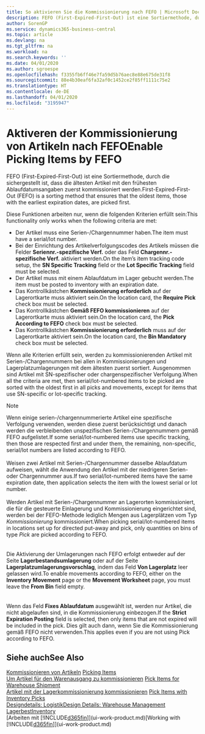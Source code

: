 ```yaml
---
title: So aktivieren Sie die Kommissionierung nach FEFO | Microsoft Docs
description: FEFO (First-Expired-First-Out) ist eine Sortiermethode, durch die sichergestellt ist, dass die ältesten Artikel mit den frühesten Ablaufdatumsangaben zuerst kommissioniert werden.
author: SorenGP
ms.service: dynamics365-business-central
ms.topic: article
ms.devlang: na
ms.tgt_pltfrm: na
ms.workload: na
ms.search.keywords: ''
ms.date: 04/01/2020
ms.author: sgroespe
ms.openlocfilehash: f3355fb6ff46e7fa59d5b76aec8e88e675de31f8
ms.sourcegitcommit: 88e4b30eaf6fa32af0c1452ce2f85ff1111c75e2
ms.translationtype: HT
ms.contentlocale: de-DE
ms.lasthandoff: 04/01/2020
ms.locfileid: "3195947"
---
```

# <a name="enable-picking-items-by-fefo"></a><span data-ttu-id="7e26f-103">Aktiveren der Kommissionierung von Artikeln nach FEFO</span><span class="sxs-lookup"><span data-stu-id="7e26f-103">Enable Picking Items by FEFO</span></span>
<span data-ttu-id="7e26f-104">FEFO (First-Expired-First-Out) ist eine Sortiermethode, durch die sichergestellt ist, dass die ältesten Artikel mit den frühesten Ablaufdatumsangaben zuerst kommissioniert werden.</span><span class="sxs-lookup"><span data-stu-id="7e26f-104">First-Expired-First-Out (FEFO) is a sorting method that ensures that the oldest items, those with the earliest expiration dates, are picked first.</span></span>  

 <span data-ttu-id="7e26f-105">Diese Funktionen arbeiten nur, wenn die folgenden Kriterien erfüllt sein:</span><span class="sxs-lookup"><span data-stu-id="7e26f-105">This functionality only works when the following criteria are met:</span></span>  

-   <span data-ttu-id="7e26f-106">Der Artikel muss eine Serien-/Chargennummer haben.</span><span class="sxs-lookup"><span data-stu-id="7e26f-106">The item must have a serial/lot number.</span></span>  
-   <span data-ttu-id="7e26f-107">Bei der Einrichtung des Artikelverfolgungscodes des Artikels müssen die Felder **Seriennr.-spezifische Verf.** oder das Feld **Chargennr.-spezifische Verf.** aktiviert werden.</span><span class="sxs-lookup"><span data-stu-id="7e26f-107">On the item’s item tracking code setup, the **SN Specific Tracking** field or the **Lot Specific Tracking** field must be selected.</span></span>  
-   <span data-ttu-id="7e26f-108">Der Artikel muss mit einem Ablaufdatum im Lager gebucht werden.</span><span class="sxs-lookup"><span data-stu-id="7e26f-108">The item must be posted to inventory with an expiration date.</span></span>  
-   <span data-ttu-id="7e26f-109">Das Kontrollkästchen **Kommissionierung erforderlich** auf der Lagerortkarte muss aktiviert sein.</span><span class="sxs-lookup"><span data-stu-id="7e26f-109">On the location card, the **Require Pick** check box must be selected.</span></span>  
-   <span data-ttu-id="7e26f-110">Das Kontrollkästchen **Gemäß FEFO kommissionieren** auf der Lagerortkarte muss aktiviert sein.</span><span class="sxs-lookup"><span data-stu-id="7e26f-110">On the location card, the **Pick According to FEFO** check box must be selected.</span></span>  
-   <span data-ttu-id="7e26f-111">Das Kontrollkästchen **Kommissionierung erforderlich** muss auf der Lagerortkarte aktiviert sein.</span><span class="sxs-lookup"><span data-stu-id="7e26f-111">On the location card, the **Bin Mandatory** check box must be selected.</span></span>  

 <span data-ttu-id="7e26f-112">Wenn alle Kriterien erfüllt sein, werden zu kommissionierenden Artikel mit Serien-/Chargennummern bei allen in Kommissionierungen und Lagerplatzumlagerungen mit dem ältesten zuerst sortiert. Ausgenommen sind Artikel mit SN-spezifischer oder chargenspezifischer Verfolgung.</span><span class="sxs-lookup"><span data-stu-id="7e26f-112">When all the criteria are met, then serial/lot-numbered items to be picked are sorted with the oldest first in all picks and movements, except for items that use SN-specific or lot-specific tracking.</span></span>  

> [!NOTE]  
> <span data-ttu-id="7e26f-113">Wenn einige serien-/chargennummerierte Artikel eine spezifische Verfolgung verwenden, werden diese zuerst berücksichtigt und danach werden die verbleibenden unspezifischen Serien-/Chargennummern gemäß FEFO aufgelistet.</span><span class="sxs-lookup"><span data-stu-id="7e26f-113">If some serial/lot-numbered items use specific tracking, then those are respected first and under them, the remaining, non-specific, serial/lot numbers are listed according to FEFO.</span></span>
<br /><br />
<span data-ttu-id="7e26f-114">Weisen zwei Artikel mit Serien-/Chargennummer dasselbe Ablaufdatum aufweisen, wählt die Anwendung den Artikel mit der niedrigeren Serien- oder Chargennummer aus.</span><span class="sxs-lookup"><span data-stu-id="7e26f-114">If two serial/lot-numbered items have the same expiration date, then application selects the item with the lowest serial or lot number.</span></span>
<br /><br />
<span data-ttu-id="7e26f-115">Werden Artikel mit Serien-/Chargennummer an Lagerorten kommissioniert, die für die gesteuerte Einlagerung und Kommissionierung eingerichtet sind, werden bei der FEFO-Methode lediglich Mengen aus Lagerplätzen vom Typ *Kommissionierung* kommissioniert.</span><span class="sxs-lookup"><span data-stu-id="7e26f-115">When picking serial/lot-numbered items in locations set up for directed put-away and pick, only quantities on bins of type *Pick* are picked according to FEFO.</span></span>  
<br /><br />
<span data-ttu-id="7e26f-116">Die Aktivierung der Umlagerungen nach FEFO erfolgt entweder auf der Seite **Lagerbestandsumlagerung** oder auf der Seite **Lagerplatzumlagerungsvorschlag**, indem das Feld **Von Lagerplatz** leer gelassen wird.</span><span class="sxs-lookup"><span data-stu-id="7e26f-116">To enable movements according to FEFO, either on the **Inventory Movement** page or the **Movement Worksheet** page, you must leave the **From Bin** field empty.</span></span>  
<br /><br />
<span data-ttu-id="7e26f-117">Wenn das Feld **Fixes Ablaufdatum** ausgewählt ist, werden nur Artikel, die nicht abgelaufen sind, in die Kommissionierung einbezogen.</span><span class="sxs-lookup"><span data-stu-id="7e26f-117">If the **Strict Expiration Posting** field is selected, then only items that are not expired will be included in the pick.</span></span> <span data-ttu-id="7e26f-118">Dies gilt auch dann, wenn Sie die Kommissionierung gemäß FEFO nicht verwenden.</span><span class="sxs-lookup"><span data-stu-id="7e26f-118">This applies even if you are not using Pick according to FEFO.</span></span>

## <a name="see-also"></a><span data-ttu-id="7e26f-119">Siehe auch</span><span class="sxs-lookup"><span data-stu-id="7e26f-119">See Also</span></span>  
<span data-ttu-id="7e26f-120">[Kommissionieren von Artikeln](warehouse-pick-items.md) </span><span class="sxs-lookup"><span data-stu-id="7e26f-120">[Picking Items](warehouse-pick-items.md) </span></span>  
<span data-ttu-id="7e26f-121">[Um Artikel für den Warenausgang zu kommissionieren](warehouse-how-to-pick-items-for-warehouse-shipment.md) </span><span class="sxs-lookup"><span data-stu-id="7e26f-121">[Pick Items for Warehouse Shipment](warehouse-how-to-pick-items-for-warehouse-shipment.md) </span></span>  
<span data-ttu-id="7e26f-122">[Artikel mit der Lagerkommissionierung kommissionieren](warehouse-how-to-pick-items-with-inventory-picks.md) </span><span class="sxs-lookup"><span data-stu-id="7e26f-122">[Pick Items with Inventory Picks](warehouse-how-to-pick-items-with-inventory-picks.md) </span></span>  
[<span data-ttu-id="7e26f-123">Designdetails: Logistik</span><span class="sxs-lookup"><span data-stu-id="7e26f-123">Design Details: Warehouse Management</span></span>](design-details-warehouse-management.md)  
[<span data-ttu-id="7e26f-124">Lagerbest</span><span class="sxs-lookup"><span data-stu-id="7e26f-124">Inventory</span></span>](inventory-manage-inventory.md)  
<span data-ttu-id="7e26f-125">[Arbeiten mit [!INCLUDE[d365fin](includes/d365fin_md.md)]](ui-work-product.md)</span><span class="sxs-lookup"><span data-stu-id="7e26f-125">[Working with [!INCLUDE[d365fin](includes/d365fin_md.md)]](ui-work-product.md)</span></span>
